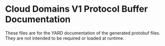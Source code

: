 # Cloud Domains V1 Protocol Buffer Documentation

These files are for the YARD documentation of the generated protobuf files.
They are not intended to be required or loaded at runtime.

